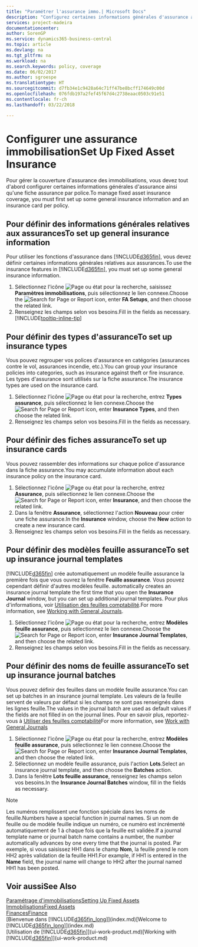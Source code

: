 ```yaml
---
title: "Paramétrer l'assurance immo.| Microsoft Docs"
description: "Configurez certaines informations générales d'assurance ainsi qu'une fiche assurance par police pour gérer la couverture d'assurance des immobilisations."
services: project-madeira
documentationcenter: 
author: SorenGP
ms.service: dynamics365-business-central
ms.topic: article
ms.devlang: na
ms.tgt_pltfrm: na
ms.workload: na
ms.search.keywords: policy, coverage
ms.date: 06/02/2017
ms.author: sgroespe
ms.translationtype: HT
ms.sourcegitcommit: d7fb34e1c9428a64c71ff47be8bcff174649c00d
ms.openlocfilehash: 076fdb197a2fef45f67d4c2738eaac0503c91e51
ms.contentlocale: fr-ch
ms.lasthandoff: 03/22/2018

---
```

# <a name="set-up-fixed-asset-insurance"></a><span data-ttu-id="da24a-103">Configurer une assurance immobilisation</span><span class="sxs-lookup"><span data-stu-id="da24a-103">Set Up Fixed Asset Insurance</span></span>
<span data-ttu-id="da24a-104">Pour gérer la couverture d'assurance des immobilisations, vous devez tout d'abord configurer certaines informations générales d'assurance ainsi qu'une fiche assurance par police.</span><span class="sxs-lookup"><span data-stu-id="da24a-104">To manage fixed asset insurance coverage, you must first set up some general insurance information and an insurance card per policy.</span></span>

## <a name="to-set-up-general-insurance-information"></a><span data-ttu-id="da24a-105">Pour définir des informations générales relatives aux assurances</span><span class="sxs-lookup"><span data-stu-id="da24a-105">To set up general insurance information</span></span>
<span data-ttu-id="da24a-106">Pour utiliser les fonctions d'assurance dans [!INCLUDE[d365fin](includes/d365fin_md.md)], vous devez définir certaines informations générales relatives aux assurances.</span><span class="sxs-lookup"><span data-stu-id="da24a-106">To use the insurance features in [!INCLUDE[d365fin](includes/d365fin_md.md)], you must set up some general insurance information.</span></span>  

1. <span data-ttu-id="da24a-107">Sélectionnez l'icône ![Page ou état pour la recherche](media/ui-search/search_small.png "icône Page ou état pour la recherche"), saisissez **Paramètres immobilisations**, puis sélectionnez le lien connexe.</span><span class="sxs-lookup"><span data-stu-id="da24a-107">Choose the ![Search for Page or Report](media/ui-search/search_small.png "Search for Page or Report icon") icon, enter **FA Setups**, and then choose the related link.</span></span>  
2. <span data-ttu-id="da24a-108">Renseignez les champs selon vos besoins.</span><span class="sxs-lookup"><span data-stu-id="da24a-108">Fill in the fields as necessary.</span></span> [!INCLUDE[tooltip-inline-tip](includes/tooltip-inline-tip_md.md)]  

## <a name="to-set-up-insurance-types"></a><span data-ttu-id="da24a-109">Pour définir des types d'assurance</span><span class="sxs-lookup"><span data-stu-id="da24a-109">To set up insurance types</span></span>
<span data-ttu-id="da24a-110">Vous pouvez regrouper vos polices d'assurance en catégories (assurances contre le vol, assurances incendie, etc.).</span><span class="sxs-lookup"><span data-stu-id="da24a-110">You can group your insurance policies into categories, such as insurance against theft or fire insurance.</span></span> <span data-ttu-id="da24a-111">Les types d'assurance sont utilisés sur la fiche assurance.</span><span class="sxs-lookup"><span data-stu-id="da24a-111">The insurance types are used on the insurance card.</span></span>

1. <span data-ttu-id="da24a-112">Sélectionnez l'icône ![Page ou état pour la recherche](media/ui-search/search_small.png "icône Page ou état pour la recherche"), entrez **Types assurance**, puis sélectionnez le lien connexe.</span><span class="sxs-lookup"><span data-stu-id="da24a-112">Choose the ![Search for Page or Report](media/ui-search/search_small.png "Search for Page or Report icon") icon, enter **Insurance Types**, and then choose the related link.</span></span>  
2. <span data-ttu-id="da24a-113">Renseignez les champs selon vos besoins.</span><span class="sxs-lookup"><span data-stu-id="da24a-113">Fill in the fields as necessary.</span></span>

## <a name="to-set-up-insurance-cards"></a><span data-ttu-id="da24a-114">Pour définir des fiches assurance</span><span class="sxs-lookup"><span data-stu-id="da24a-114">To set up insurance cards</span></span>
<span data-ttu-id="da24a-115">Vous pouvez rassembler des informations sur chaque police d'assurance dans la fiche assurance.</span><span class="sxs-lookup"><span data-stu-id="da24a-115">You may accumulate information about each insurance policy on the insurance card.</span></span>  

1. <span data-ttu-id="da24a-116">Sélectionnez l'icône ![Page ou état pour la recherche](media/ui-search/search_small.png "Page ou état pour la recherche"), entrez **Assurance**, puis sélectionnez le lien connexe.</span><span class="sxs-lookup"><span data-stu-id="da24a-116">Choose the ![Search for Page or Report](media/ui-search/search_small.png "Search for Page or Report icon") icon, enter **Insurance**, and then choose the related link.</span></span>  
2. <span data-ttu-id="da24a-117">Dans la fenêtre **Assurance**, sélectionnez l'action **Nouveau** pour créer une fiche assurance.</span><span class="sxs-lookup"><span data-stu-id="da24a-117">In the **Insurance** window, choose the **New** action to create a  new insurance card.</span></span>  
3. <span data-ttu-id="da24a-118">Renseignez les champs selon vos besoins.</span><span class="sxs-lookup"><span data-stu-id="da24a-118">Fill in the fields as necessary.</span></span>

## <a name="to-set-up-insurance-journal-templates"></a><span data-ttu-id="da24a-119">Pour définir des modèles feuille assurance</span><span class="sxs-lookup"><span data-stu-id="da24a-119">To set up insurance journal templates</span></span>
[!INCLUDE[d365fin](includes/d365fin_md.md)]<span data-ttu-id="da24a-120"> crée automatiquement un modèle feuille assurance la première fois que vous ouvrez la fenêtre **Feuille assurance**. Vous pouvez cependant définir d'autres modèles feuille.</span><span class="sxs-lookup"><span data-stu-id="da24a-120"> automatically creates an insurance journal template the first time that you open the **Insurance Journal** window, but you can set up additional journal templates.</span></span> <span data-ttu-id="da24a-121">Pour plus d'informations, voir [Utilisation des feuilles comptabilité](ui-work-general-journals.md).</span><span class="sxs-lookup"><span data-stu-id="da24a-121">For more information, see [Working with General Journals](ui-work-general-journals.md).</span></span>  

1. <span data-ttu-id="da24a-122">Sélectionnez l'icône ![Page ou état pour la recherche](media/ui-search/search_small.png "icône Page ou état pour la recherche"), entrez **Modèles feuille assurance**, puis sélectionnez le lien connexe.</span><span class="sxs-lookup"><span data-stu-id="da24a-122">Choose the ![Search for Page or Report](media/ui-search/search_small.png "Search for Page or Report icon") icon, enter **Insurance Journal Templates**, and then choose the related link.</span></span>  
2. <span data-ttu-id="da24a-123">Renseignez les champs selon vos besoins.</span><span class="sxs-lookup"><span data-stu-id="da24a-123">Fill in the fields as necessary.</span></span>

## <a name="to-set-up-insurance-journal-batches"></a><span data-ttu-id="da24a-124">Pour définir des noms de feuille assurance</span><span class="sxs-lookup"><span data-stu-id="da24a-124">To set up insurance journal batches</span></span>
<span data-ttu-id="da24a-125">Vous pouvez définir des feuilles dans un modèle feuille assurance.</span><span class="sxs-lookup"><span data-stu-id="da24a-125">You can set up batches in an insurance journal template.</span></span> <span data-ttu-id="da24a-126">Les valeurs de la feuille servent de valeurs par défaut si les champs ne sont pas renseignés dans les lignes feuille.</span><span class="sxs-lookup"><span data-stu-id="da24a-126">The values in the journal batch are used as default values if the fields are not filled in on the journal lines.</span></span> <span data-ttu-id="da24a-127">Pour en savoir plus, reportez-vous à [Utiliser des feuilles comptabilité](ui-work-general-journals.md)</span><span class="sxs-lookup"><span data-stu-id="da24a-127">For more information, see [Work with General Journals](ui-work-general-journals.md)</span></span>  

1. <span data-ttu-id="da24a-128">Sélectionnez l'icône ![Page ou état pour la recherche](media/ui-search/search_small.png "icône Page ou état pour la recherche"), entrez **Modèles feuille assurance**, puis sélectionnez le lien connexe.</span><span class="sxs-lookup"><span data-stu-id="da24a-128">Choose the ![Search for Page or Report](media/ui-search/search_small.png "Search for Page or Report icon") icon, enter **Insurance Journal Templates**, and then choose the related link.</span></span>  
2. <span data-ttu-id="da24a-129">Sélectionnez un modèle feuille assurance, puis l'action **Lots**.</span><span class="sxs-lookup"><span data-stu-id="da24a-129">Select an insurance journal template, and then choose the **Batches** action.</span></span>
3. <span data-ttu-id="da24a-130">Dans la fenêtre **Lots feuille assurance**, renseignez les champs selon vos besoins.</span><span class="sxs-lookup"><span data-stu-id="da24a-130">In the **Insurance Journal Batches** window, fill in the fields as necessary.</span></span>

> [!NOTE]  
>   <span data-ttu-id="da24a-131">Les numéros remplissent une fonction spéciale dans les noms de feuille.</span><span class="sxs-lookup"><span data-stu-id="da24a-131">Numbers have a special function in journal names.</span></span> <span data-ttu-id="da24a-132">Si un nom de feuille ou de modèle feuille indique un numéro, ce numéro est incrémenté automatiquement de 1 à chaque fois que la feuille est validée.</span><span class="sxs-lookup"><span data-stu-id="da24a-132">If a journal template name or journal batch name contains a number, the number automatically advances by one every time that the journal is posted.</span></span> <span data-ttu-id="da24a-133">Par exemple, si vous saisissez HH1 dans le champ **Nom**, la feuille prend le nom HH2 après validation de la feuille HH1.</span><span class="sxs-lookup"><span data-stu-id="da24a-133">For example, if HH1 is entered in the **Name** field, the journal name will change to HH2 after the journal named HH1 has been posted.</span></span>

## <a name="see-also"></a><span data-ttu-id="da24a-134">Voir aussi</span><span class="sxs-lookup"><span data-stu-id="da24a-134">See Also</span></span>
[<span data-ttu-id="da24a-135">Paramétrage d'immobilisations</span><span class="sxs-lookup"><span data-stu-id="da24a-135">Setting Up Fixed Assets</span></span>](fa-setup.md)  
[<span data-ttu-id="da24a-136">Immobilisations</span><span class="sxs-lookup"><span data-stu-id="da24a-136">Fixed Assets</span></span>](fa-manage.md)  
[<span data-ttu-id="da24a-137">Finances</span><span class="sxs-lookup"><span data-stu-id="da24a-137">Finance</span></span>](finance.md)  
<span data-ttu-id="da24a-138">[Bienvenue dans [!INCLUDE[d365fin_long](includes/d365fin_long_md.md)]](index.md)</span><span class="sxs-lookup"><span data-stu-id="da24a-138">[Welcome to [!INCLUDE[d365fin_long](includes/d365fin_long_md.md)]](index.md)</span></span>  
<span data-ttu-id="da24a-139">[Utilisation de [!INCLUDE[d365fin](includes/d365fin_md.md)]](ui-work-product.md)</span><span class="sxs-lookup"><span data-stu-id="da24a-139">[Working with [!INCLUDE[d365fin](includes/d365fin_md.md)]](ui-work-product.md)</span></span>

